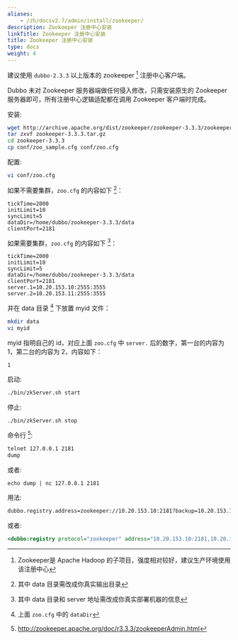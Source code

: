 ```yaml
---
aliases:
    - /zh/docsv2.7/admin/install/zookeeper/
description: Zookeeper 注册中心安装
linkTitle: Zookeeper 注册中心安装
title: Zookeeper 注册中心安装
type: docs
weight: 4
---
```



建议使用 `dubbo-2.3.3` 以上版本的 zookeeper [^1] 注册中心客户端。

Dubbo 未对 Zookeeper 服务器端做任何侵入修改，只需安装原生的 Zookeeper 服务器即可，所有注册中心逻辑适配都在调用 Zookeeper 客户端时完成。

安装:

```sh
wget http://archive.apache.org/dist/zookeeper/zookeeper-3.3.3/zookeeper-3.3.3.tar.gz
tar zxvf zookeeper-3.3.3.tar.gz
cd zookeeper-3.3.3
cp conf/zoo_sample.cfg conf/zoo.cfg
```

配置:

```sh
vi conf/zoo.cfg
```

如果不需要集群，`zoo.cfg` 的内容如下 [^2]：

```properties
tickTime=2000
initLimit=10
syncLimit=5
dataDir=/home/dubbo/zookeeper-3.3.3/data
clientPort=2181
```

如果需要集群，`zoo.cfg` 的内容如下 [^3]：

```properties
tickTime=2000
initLimit=10
syncLimit=5
dataDir=/home/dubbo/zookeeper-3.3.3/data
clientPort=2181
server.1=10.20.153.10:2555:3555
server.2=10.20.153.11:2555:3555
```

并在 data 目录 [^4] 下放置 myid 文件：

```sh
mkdir data
vi myid
```

myid 指明自己的 id，对应上面 `zoo.cfg` 中 `server.` 后的数字，第一台的内容为 1，第二台的内容为 2，内容如下：

```
1
```

启动:

```sh
./bin/zkServer.sh start
```

停止:

```sh
./bin/zkServer.sh stop
```

命令行 [^5]: 

```sh
telnet 127.0.0.1 2181
dump
```

或者:

```shell
echo dump | nc 127.0.0.1 2181
```

用法:

```xml
dubbo.registry.address=zookeeper://10.20.153.10:2181?backup=10.20.153.11:2181
```

或者:

```xml
<dubbo:registry protocol="zookeeper" address="10.20.153.10:2181,10.20.153.11:2181" />
```

[^1]: Zookeeper是 Apache Hadoop 的子项目，强度相对较好，建议生产环境使用该注册中心
[^2]: 其中 data 目录需改成你真实输出目录
[^3]: 其中 data 目录和 server 地址需改成你真实部署机器的信息
[^4]: 上面 `zoo.cfg` 中的 `dataDir`
[^5]: http://zookeeper.apache.org/doc/r3.3.3/zookeeperAdmin.html